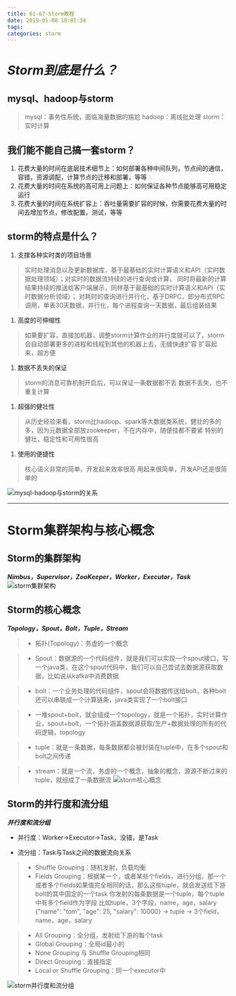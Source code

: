 ```yaml
---
title: 61-67-Storm教程
date: 2019-01-08 18:01:34
tags:
categories: storm
---
```



# ***Storm到底是什么？***

## mysql、hadoop与storm
>mysql：事务性系统，面临海量数据的尴尬
>hadoop：离线批处理
>storm：实时计算

## 我们能不能自己搞一套storm？
1. 花费大量的时间在底层技术细节上：如何部署各种中间队列，节点间的通信，容错，资源调配，计算节点的迁移和部署，等等
1. 花费大量的时间在系统的高可用上问题上：如何保证各种节点能够高可用稳定运行
1. 花费大量的时间在系统扩容上：吞吐量需要扩容的时候，你需要花费大量的时间去增加节点，修改配置，测试，等等

## storm的特点是什么？
1. 支撑各种实时类的项目场景
>实时处理消息以及更新数据库，基于最基础的实时计算语义和API（实时数据处理领域）；对实时的数据流持续的进行查询或计算，
>同时将最新的计算结果持续的推送给客户端展示，同样基于最基础的实时计算语义和API（实时数据分析领域）；
>对耗时的查询进行并行化，基于DRPC，即分布式RPC调用，单表30天数据，并行化，每个进程查询一天数据，最后组装结果

1. 高度的可伸缩性
>如果要扩容，直接加机器，调整storm计算作业的并行度就可以了，storm会自动部署更多的进程和线程到其他的机器上去，无缝快速扩容
>扩容起来，超方便

1. 数据不丢失的保证
>storm的消息可靠机制开启后，可以保证一条数据都不丢
>数据不丢失，也不重复计算

1. 超强的健壮性
>从历史经验来看，storm比hadoop、spark等大数据类系统，健壮的多的多，因为元数据全部放zookeeper，不在内存中，随便挂都不要紧
>特别的健壮，稳定性和可用性很高

1. 使用的便捷性
>核心语义非常的简单，开发起来效率很高
>用起来很简单，开发API还是很简单的

![mysql-hadoop与storm的关系](mysql-hadoop与storm的关系.png 'mysql-hadoop与storm的关系')

---

# Storm集群架构与核心概念

## Storm的集群架构

***Nimbus，Supervisor，ZooKeeper，Worker，Executor，Task***
![storm集群架构](storm集群架构.png 'storm集群架构')

## Storm的核心概念

***Topology，Spout，Bolt，Tuple，Stream***

>* 拓扑(Topology)：务虚的一个概念

>* Spout：数据源的一个代码组件，就是我们可以实现一个spout接口，写一个java类，在这个spout代码中，我们可以自己尝试去数据源获取数据，比如说从kafka中消费数据

>* bolt：一个业务处理的代码组件，spout会将数据传送给bolt，各种bolt还可以串联成一个计算链条，java类实现了一个bolt接口

>* 一堆spout+bolt，就会组成一个topology，就是一个拓扑，实时计算作业，spout+bolt，一个拓扑涵盖数据源获取/生产+数据处理的所有的代码逻辑，topology

>* tuple：就是一条数据，每条数据都会被封装在tuple中，在多个spout和bolt之间传递

>* stream：就是一个流，务虚的一个概念，抽象的概念，源源不断过来的tuple，就组成了一条数据流
![storm核心概念](storm核心概念.png 'storm核心概念')

## Storm的并行度和流分组

***并行度和流分组***

* 并行度：Worker->Executor->Task，没错，是Task

* 流分组：Task与Task之间的数据流向关系

>* Shuffle Grouping：随机发射，负载均衡
>* Fields Grouping：根据某一个，或者某些个fields，进行分组，那一个或者多个fields如果值完全相同的话，那么这些tuple，就会发送给下游bolt的其中固定的一个task
你发射的每条数据是一个tuple，每个tuple中有多个field作为字段
比如tuple，3个字段，name，age，salary
{"name": "tom", "age": 25, "salary": 10000} -> tuple -> 3个field，name，age，salary

>* All Grouping：全分组，发射给下游的每个task
>* Global Grouping：全局id最小的
>* None Grouping 与 Shuffle Grouping相同
>* Direct Grouping：直接指定
>* Local or Shuffle Grouping：同一个executor中

![storm并行度和流分组](storm并行度和流分组.png 'storm并行度和流分组')